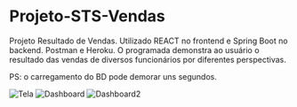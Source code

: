 # Projeto-STS-Vendas

Projeto Resultado de Vendas. Utilizado REACT no frontend e Spring Boot no backend. Postman e Heroku. 
O programada demonstra ao usuário o resultado das vendas de diversos funcionários por diferentes perspectivas.

PS: o carregamento do BD pode demorar uns segundos.

![Tela](https://user-images.githubusercontent.com/88912748/140770318-a819047a-6b53-4d7d-9539-92806fc37fb8.png)
![Dashboard](https://user-images.githubusercontent.com/88912748/140770341-e229f0ec-a59f-47b9-9fd1-d7f3ee8f4efd.png)
![Dashboard2](https://user-images.githubusercontent.com/88912748/140770348-57824980-5e08-40b1-bc70-100de0ac8536.png)
